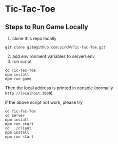 # Tic-Tac-Toe

## Steps to Run Game Locally
1. clone this repo locally
```
git clone git@github.com:yiruW/Tic-Tac-Toe.git
```
2. add environment variables to server/.env
3. run script
```
cd Tic-Tac-Toe
npm install
npm run game
```
Then the local address is printed in console (normally `http://localhost:3000`)

if the above script not work, please try
```
cd Tic-Tac-Toe
cd server
npm install
npm run start
cd ../client
npm install
npm run start
```